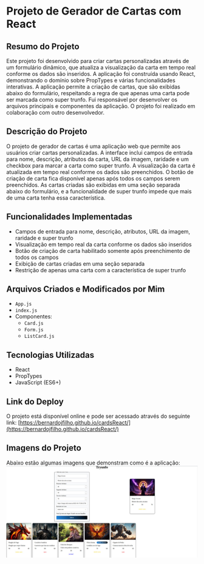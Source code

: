 # Projeto de Gerador de Cartas com React

## Resumo do Projeto
Este projeto foi desenvolvido para criar cartas personalizadas através de um formulário dinâmico, que atualiza a visualização da carta em tempo real conforme os dados são inseridos. A aplicação foi construída usando React, demonstrando o domínio sobre PropTypes e várias funcionalidades interativas. A aplicação permite a criação de cartas, que são exibidas abaixo do formulário, respeitando a regra de que apenas uma carta pode ser marcada como super trunfo. Fui responsável por desenvolver os arquivos principais e componentes da aplicação. O projeto foi realizado em colaboração com outro desenvolvedor.

## Descrição do Projeto
O projeto de gerador de cartas é uma aplicação web que permite aos usuários criar cartas personalizadas. A interface inclui campos de entrada para nome, descrição, atributos da carta, URL da imagem, raridade e um checkbox para marcar a carta como super trunfo. A visualização da carta é atualizada em tempo real conforme os dados são preenchidos. O botão de criação de carta fica disponível apenas após todos os campos serem preenchidos. As cartas criadas são exibidas em uma seção separada abaixo do formulário, e a funcionalidade de super trunfo impede que mais de uma carta tenha essa característica.

## Funcionalidades Implementadas
- Campos de entrada para nome, descrição, atributos, URL da imagem, raridade e super trunfo
- Visualização em tempo real da carta conforme os dados são inseridos
- Botão de criação de carta habilitado somente após preenchimento de todos os campos
- Exibição de cartas criadas em uma seção separada
- Restrição de apenas uma carta com a característica de super trunfo

## Arquivos Criados e Modificados por Mim
- `App.js`
- `index.js`
- Componentes:
  - `Card.js`
  - `Form.js`
  - `ListCard.js`

## Tecnologias Utilizadas
- React
- PropTypes
- JavaScript (ES6+)

## Link do Deploy
O projeto está disponível online e pode ser acessado através do seguinte link:
[https://bernardojfilho.github.io/cardsReact/](https://bernardojfilho.github.io/cardsReact/)

## Imagens do Projeto
Abaixo estão algumas imagens que demonstram como é a aplicação:
![Imagem](./photo_2024-05-24_16-59-07.jpg)
